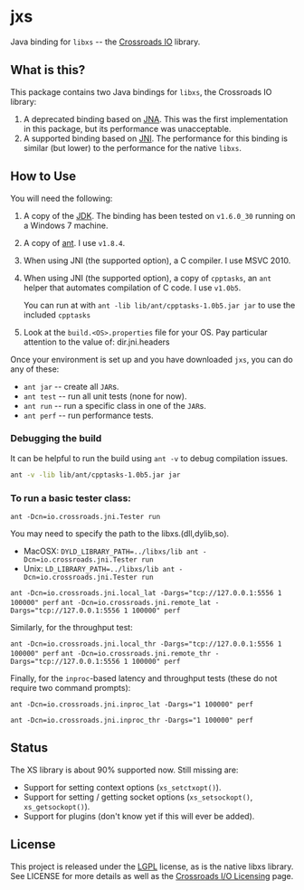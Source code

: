 jxs
===

Java binding for `libxs` -- the [Crossroads IO][1] library.


What is this?
-------------

This package contains two Java bindings for `libxs`, the Crossroads IO library:

1. A deprecated binding based on [JNA][2].  This was the first
   implementation in this package, but its performance was
   unacceptable.
2. A supported binding based on [JNI][3].  The performance for this
   binding is similar (but lower) to the performance for the native
   `libxs`.

How to Use
----------

You will need the following:

1. A copy of the [JDK][4].  The binding has been tested on `v1.6.0_30`
   running on a Windows 7 machine.
2. A copy of [ant][5].  I use `v1.8.4`.
3. When using JNI (the supported option), a C compiler.  I use MSVC
   2010.
4. When using JNI (the supported option), a copy of `cpptasks`, an
   `ant` helper that automates compilation of C code.  I use `v1.0b5`.

   You can run at with `ant -lib lib/ant/cpptasks-1.0b5.jar jar` to use
   the included `cpptasks`
5. Look at the `build.<OS>.properties` file for your OS.  Pay
   particular attention to the value of: dir.jni.headers
   

Once your environment is set up and you have downloaded `jxs`, you can
do any of these:

* `ant jar` -- create all `JAR`s.
* `ant test` -- run all unit tests (none for now).
* `ant run` -- run a specific class in one of the `JAR`s.
* `ant perf` -- run performance tests.

### Debugging the build
    
It can be helpful to run the build using `ant -v` to debug compilation issues.

```bash
ant -v -lib lib/ant/cpptasks-1.0b5.jar jar
```

### To run a basic tester class:

`ant -Dcn=io.crossroads.jni.Tester run`

You may need to specify the path to the libxs.(dll,dylib,so).

 * MacOSX: `DYLD_LIBRARY_PATH=../libxs/lib ant -Dcn=io.crossroads.jni.Tester run`
 * Unix: `LD_LIBRARY_PATH=../libxs/lib ant -Dcn=io.crossroads.jni.Tester run`

`ant -Dcn=io.crossroads.jni.local_lat -Dargs="tcp://127.0.0.1:5556 1 100000" perf`
`ant -Dcn=io.crossroads.jni.remote_lat -Dargs="tcp://127.0.0.1:5556 1 100000" perf`

Similarly, for the throughput test:

`ant -Dcn=io.crossroads.jni.local_thr -Dargs="tcp://127.0.0.1:5556 1 100000" perf`
`ant -Dcn=io.crossroads.jni.remote_thr -Dargs="tcp://127.0.0.1:5556 1 100000" perf`

Finally, for the `inproc`-based latency and throughput tests (these do
not require two command prompts):

`ant -Dcn=io.crossroads.jni.inproc_lat -Dargs="1 100000" perf`

`ant -Dcn=io.crossroads.jni.inproc_thr -Dargs="1 100000" perf`


Status
------

The XS library is about 90% supported now.  Still missing are:

* Support for setting context options (`xs_setctxopt()`).
* Support for setting / getting socket options (`xs_setsockopt()`,
  `xs_getsockopt()`).
* Support for plugins (don't know yet if this will ever be added).


License
-------

This project is released under the [LGPL][6] license, as is the native
libxs library.  See LICENSE for more details as well as the [Crossroads
I/O Licensing][7] page.


[1]: http://www.crossroads.io/                          "Crossroads I/O"
[2]: http://en.wikipedia.org/wiki/Java_Native_Access    "Java Native Access"
[3]: http://en.wikipedia.org/wiki/Java_Native_Interface "Java Native Interface"
[4]: http://en.wikipedia.org/wiki/JDK                   "Java Development Kit"
[5]: http://en.wikipedia.org/wiki/Apache_Ant            "Apache Ant"
[6]: http://www.gnu.org/licenses/lgpl.html              "LGPL"
[7]: http://www.crossroads.io/intro:license             "Crossroads I/O Licensing"
